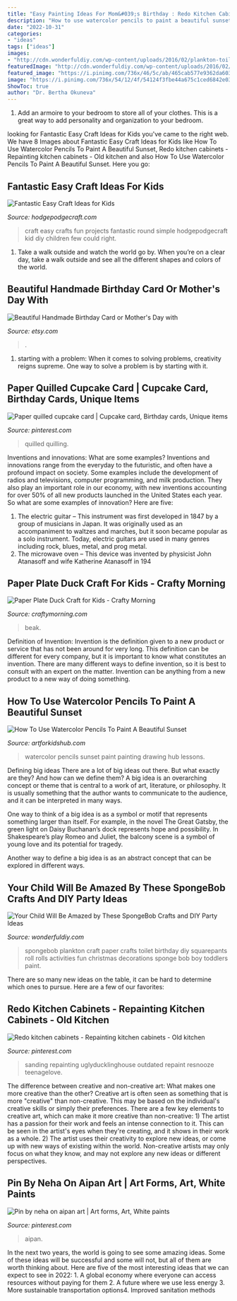 ```yaml
---
title: "Easy Painting Ideas For Mom&#039;s Birthday : Redo Kitchen Cabinets"
description: "How to use watercolor pencils to paint a beautiful sunset"
date: "2022-10-31"
categories:
- "ideas"
tags: ["ideas"]
images:
- "http://cdn.wonderfuldiy.com/wp-content/uploads/2016/02/plankton-toilet-paper-craft.jpg"
featuredImage: "http://cdn.wonderfuldiy.com/wp-content/uploads/2016/02/plankton-toilet-paper-craft.jpg"
featured_image: "https://i.pinimg.com/736x/46/5c/ab/465cab577e9362da603755514447b50a.jpg"
image: "https://i.pinimg.com/736x/54/12/4f/54124f3fbe44a675c1ced6842e03ac13.jpg"
ShowToc: true
author: "Dr. Bertha Okuneva"
---
```



1. Add an armoire to your bedroom to store all of your clothes. This is a great way to add personality and organization to your bedroom.

	

		
looking for Fantastic Easy Craft Ideas for Kids you've came to the right web. We have 8 Images about Fantastic Easy Craft Ideas for Kids like How To Use Watercolor Pencils To Paint A Beautiful Sunset, Redo kitchen cabinets - Repainting kitchen cabinets - Old kitchen and also How To Use Watercolor Pencils To Paint A Beautiful Sunset. Here you go:
		
    
## Fantastic Easy Craft Ideas For Kids

<img loading=lazy src="http://www.hodgepodgecraft.com/wp-content/uploads/2014/06/Easy-craft-ideas-for-kids-6001.png" onerror="this.onerror=null;this.src='https://tse2.mm.bing.net/th?id=OIP.0UrI9BRRqd8pgor-f-nUywHaLH&amp;pid=15.1';" alt="Fantastic Easy Craft Ideas for Kids">

_Source: hodgepodgecraft.com_

>craft easy crafts fun projects fantastic round simple hodgepodgecraft kid diy children few could right. 

	

1) Take a walk outside and watch the world go by. When you’re on a clear day, take a walk outside and see all the different shapes and colors of the world.

    
## Beautiful Handmade Birthday Card Or Mother&#039;s Day With

<img loading=lazy src="https://img1.etsystatic.com/000/0/5667687/il_570xN.239975857.jpg" onerror="this.onerror=null;this.src='https://tse3.mm.bing.net/th?id=OIP.oRxYWEETqYfzGid3UpB_2AHaJq&amp;pid=15.1';" alt="Beautiful Handmade Birthday Card or Mother&#039;s Day with">

_Source: etsy.com_

>. 

	

1. starting with a problem: When it comes to solving problems, creativity reigns supreme. One way to solve a problem is by starting with it.

    
## Paper Quilled Cupcake Card | Cupcake Card, Birthday Cards, Unique Items

<img loading=lazy src="https://i.pinimg.com/736x/46/5c/ab/465cab577e9362da603755514447b50a.jpg" onerror="this.onerror=null;this.src='https://tse2.mm.bing.net/th?id=OIP.EXPBoHOgS20zLLzS2V4MjAHaJ3&amp;pid=15.1';" alt="Paper quilled cupcake card | Cupcake card, Birthday cards, Unique items">

_Source: pinterest.com_

>quilled quilling. 

	

Inventions and innovations: What are some examples?
Inventions and innovations range from the everyday to the futuristic, and often have a profound impact on society. Some examples include the development of radios and televisions, computer programming, and milk production. They also play an important role in our economy, with new inventions accounting for over 50% of all new products launched in the United States each year. So what are some examples of innovation? Here are five: 
1) The electric guitar – This instrument was first developed in 1847 by a group of musicians in Japan. It was originally used as an accompaniment to waltzes and marches, but it soon became popular as a solo instrument. Today, electric guitars are used in many genres including rock, blues, metal, and prog metal. 
2) The microwave oven – This device was invented by physicist John Atanasoff and wife Katherine Atanasoff in 194
    
## Paper Plate Duck Craft For Kids - Crafty Morning

<img loading=lazy src="https://www.craftymorning.com/wp-content/uploads/2014/07/paper-plate-duck-craft-for-kids--223x300.png" onerror="this.onerror=null;this.src='https://tse1.mm.bing.net/th?id=OIP.sGOBb4i5-9y2INgkIbi9UQAAAA&amp;pid=15.1';" alt="Paper Plate Duck Craft for Kids - Crafty Morning">

_Source: craftymorning.com_

>beak. 

	

Definition of Invention:
Invention is the definition given to a new product or service that has not been around for very long. This definition can be different for every company, but it is important to know what constitutes an invention. There are many different ways to define invention, so it is best to consult with an expert on the matter. Invention can be anything from a new product to a new way of doing something.

    
## How To Use Watercolor Pencils To Paint A Beautiful Sunset

<img loading=lazy src="https://www.artforkidshub.com/wp-content/uploads/2018/02/How-To-Use-Watercolor-Pencils-To-Paint-A-Sunset-feature.jpg" onerror="this.onerror=null;this.src='https://tse1.mm.bing.net/th?id=OIP.pIgHdCPiePyr5g6dq3qYZAHaEK&amp;pid=15.1';" alt="How To Use Watercolor Pencils To Paint A Beautiful Sunset">

_Source: artforkidshub.com_

>watercolor pencils sunset paint painting drawing hub lessons. 

	

Defining big ideas
There are a lot of big ideas out there. But what exactly are they? And how can we define them?
A big idea is an overarching concept or theme that is central to a work of art, literature, or philosophy. It is usually something that the author wants to communicate to the audience, and it can be interpreted in many ways.

One way to think of a big idea is as a symbol or motif that represents something larger than itself. For example, in the novel The Great Gatsby, the green light on Daisy Buchanan’s dock represents hope and possibility. In Shakespeare’s play Romeo and Juliet, the balcony scene is a symbol of young love and its potential for tragedy.

Another way to define a big idea is as an abstract concept that can be explored in different ways.

    
## Your Child Will Be Amazed By These SpongeBob Crafts And DIY Party Ideas

<img loading=lazy src="http://cdn.wonderfuldiy.com/wp-content/uploads/2016/02/plankton-toilet-paper-craft.jpg" onerror="this.onerror=null;this.src='https://tse1.mm.bing.net/th?id=OIP.kw4eNeNsy9Y1fwwvl7KSVQHaJ4&amp;pid=15.1';" alt="Your Child Will Be Amazed by These SpongeBob Crafts and DIY Party Ideas">

_Source: wonderfuldiy.com_

>spongebob plankton craft paper crafts toilet birthday diy squarepants roll rolls activities fun christmas decorations sponge bob boy toddlers paint. 

	

There are so many new ideas on the table, it can be hard to determine which ones to pursue. Here are a few of our favorites: 

    
## Redo Kitchen Cabinets - Repainting Kitchen Cabinets - Old Kitchen

<img loading=lazy src="https://i.pinimg.com/736x/54/12/4f/54124f3fbe44a675c1ced6842e03ac13.jpg" onerror="this.onerror=null;this.src='https://tse2.mm.bing.net/th?id=OIP.kTomb-Dm_iwqaWNc2gOZSQHaE8&amp;pid=15.1';" alt="Redo kitchen cabinets - Repainting kitchen cabinets - Old kitchen">

_Source: pinterest.com_

>sanding repainting uglyducklinghouse outdated repaint resnooze teenagelove. 

	

The difference between creative and non-creative art: What makes one more creative than the other?
Creative art is often seen as something that is more "creative" than non-creative. This may be based on the individual's creative skills or simply their preferences. There are a few key elements to creative art, which can make it more creative than non-creative: 1) The artist has a passion for their work and feels an intense connection to it. This can be seen in the artist's eyes when they're creating, and it shows in their work as a whole. 2) The artist uses their creativity to explore new ideas, or come up with new ways of existing within the world. Non-creative artists may only focus on what they know, and may not explore any new ideas or different perspectives.

    
## Pin By Neha On Aipan Art | Art Forms, Art, White Paints

<img loading=lazy src="https://i.pinimg.com/736x/d7/1b/91/d71b91819791c8ab83b499d980749e62.jpg" onerror="this.onerror=null;this.src='https://tse3.mm.bing.net/th?id=OIP.dRz4vST0D8qAOnmWaptRCgHaJ3&amp;pid=15.1';" alt="Pin by neha on aipan art | Art forms, Art, White paints">

_Source: pinterest.com_

>aipan. 

	

In the next two years, the world is going to see some amazing ideas. Some of these ideas will be successful and some will not, but all of them are worth thinking about. Here are five of the most interesting ideas that we can expect to see in 2022: 1. A global economy where everyone can access resources without paying for them 2. A future where we use less energy 3. More sustainable transportation options4. Improved sanitation methods
